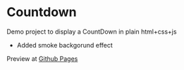 # Countdown
Demo project to display a CountDown in plain html+css+js
- Added smoke backgorund effect

Preview at [Github Pages](https://jorgelg3.github.io/countdown-page/)